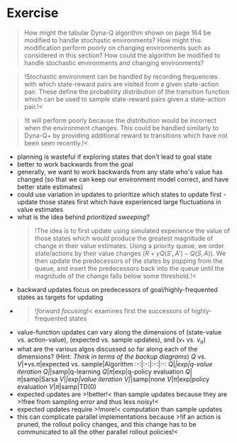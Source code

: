 # Exercise

> How might the tabular Dyna-Q algorithm shown on page 164 be modified
to handle stochastic environments? How might this modification perform poorly on
changing environments such as considered in this section? How could the algorithm be
modified to handle stochastic environments and changing environments?

>!Stochastic environment can be handled by recording frequencies with which state-reward pairs are visited from a given state-action pair. These define the probability distribution of the transition function which can be used to sample state-reward pairs given a state-action pair.!<

>!It will perform poorly because the distribution would be incorrect when the environment changes. This could be handled similarly to Dyna-Q+ by providing additional reward to transitions which have not been seen recently.!<

- planning is wasteful if exploring states that don't lead to goal state
- better to work backwards from the goal
- generally, we want to work backwards from any state who's value has changed (so that we can keep our environment model correct, and have better state estimates)
- could use variation in updates to prioritize which states to update first - update those states first which have experienced large fluctuations in value estimates
- what is the idea behind *prioritized sweeping*?
   >!The idea is to first update using simulated experience the value of those states which would produce the greatest magnitude of change in their value estimates. Using a priority queue, we order state/actions by their value changes ($R + \gamma Q(S', A') - Q(S, A)$). We then update the predecessors of the states by popping from the queue, and insert the predecessors back into the queue until the magnitude of the change falls below some threshold.!<
- backward updates focus on predecessors of goal/highly-frequented states as targets for updating
- >!*forward focusing*!< examines first the successors of highly-frequented states
- value-function updates can vary along the dimensions of (state-value vs. action-value), (expected vs. sample updates), and ($v_*$ vs. $v_\pi$)
- what are the various algos discussed so far along each of the dimensions? (Hint: *Think in terms of the backup diagrams*)
  $Q$ vs. $V$|$* vs. \pi$|expected vs. sample|Algorithm
  :-:|:-:|:-:|:-:
  $Q$|*|exp|q-value iteration
  $Q$|*|samp|q-learning
  $Q$|$\pi$|exp|q-policy evaluation
  $Q$|$\pi$|samp|Sarsa
  $V$|*|exp|value iteration
  $V$|*|samp|none
  $V$|$\pi$|exp|policy evaluation
  $V$|$\pi$|samp|TD(0)
- expected updates are >!better!< than sample updates because they are >!free from sampling error and thus less noisy!<
- expected updates require >!more!< computation than sample updates
- this can complicate parallel implementations because >!if an action is pruned, the rollout policy changes, and this change has to be communicated to all the other parallel rollout policies!<